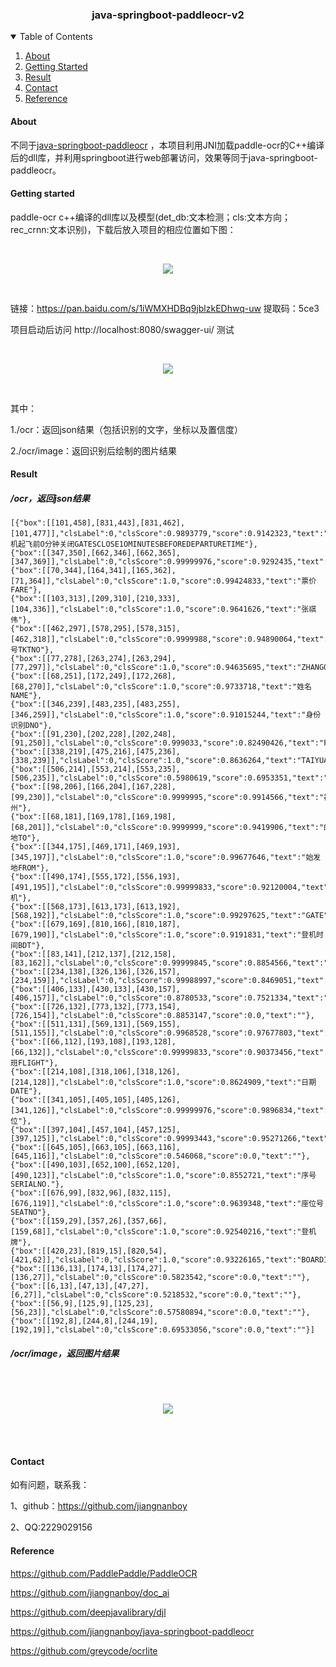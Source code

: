 <h3 align="center">java-springboot-paddleocr-v2</h3>

<!-- TABLE OF CONTENTS -->
<details open="open">
  <summary>Table of Contents</summary>
  <ol>
    <li>
      <a href="#about">About</a>
    </li>
    <li>
      <a href="#getting-started">Getting Started</a>
    </li>
    <li>
          <a href="#result">Result</a>
        </li>
    <li>
      <a href="#contact">Contact</a>
    </li>
    <li>
       <a href="#reference">Reference</a>
    </li>
    
  </ol>
</details>

#### About

不同于[java-springboot-paddleocr](https://github.com/jiangnanboy/java-springboot-paddleocr) ，本项目利用JNI加载paddle-ocr的C++编译后的dll库，并利用springboot进行web部署访问，效果等同于java-springboot-paddleocr。

#### Getting started
paddle-ocr c++编译的dll库以及模型(det_db:文本检测；cls:文本方向；rec_crnn:文本识别)，下载后放入项目的相应位置如下图：

<br/>
<p align="center">
  <a>
    <img src="img_result/project_layout.png">
  </a>
</p>
<br/>

链接：https://pan.baidu.com/s/1iWMXHDBq9jblzkEDhwq-uw 
提取码：5ce3

项目启动后访问 http://localhost:8080/swagger-ui/ 测试

<br/>
<p align="center">
  <a>
    <img src="img_result/ocr-controller.png">
  </a>
</p>
<br/>

其中：

1./ocr：返回json结果（包括识别的文字，坐标以及置信度）

2./ocr/image：返回识别后绘制的图片结果
#### Result
##### /ocr，返回json结果
    
    [{"box":[[101,458],[831,443],[831,462],[101,477]],"clsLabel":0,"clsScore":0.9893779,"score":0.9142323,"text":"登机起飞前O分钟关闭GATESCLOSE1OMINUTESBEFOREDEPARTURETIME"},
    {"box":[[347,350],[662,346],[662,365],[347,369]],"clsLabel":0,"clsScore":0.99999976,"score":0.9292435,"text":"ETKT7813699238489/1"},
    {"box":[[70,344],[164,341],[165,362],[71,364]],"clsLabel":0,"clsScore":1.0,"score":0.99424833,"text":"票价FARE"},
    {"box":[[103,313],[209,310],[210,333],[104,336]],"clsLabel":0,"clsScore":1.0,"score":0.9641626,"text":"张祺伟"},
    {"box":[[462,297],[578,295],[578,315],[462,318]],"clsLabel":0,"clsScore":0.9999988,"score":0.94890064,"text":"票号TKTNO"},
    {"box":[[77,278],[263,274],[263,294],[77,297]],"clsLabel":0,"clsScore":1.0,"score":0.94635695,"text":"ZHANGQIWEI"},
    {"box":[[68,251],[172,249],[172,268],[68,270]],"clsLabel":0,"clsScore":1.0,"score":0.9733718,"text":"姓名NAME"},
    {"box":[[346,239],[483,235],[483,255],[346,259]],"clsLabel":0,"clsScore":1.0,"score":0.91015244,"text":"身份识别DNO"},
    {"box":[[91,230],[202,228],[202,248],[91,250]],"clsLabel":0,"clsScore":0.999033,"score":0.82490426,"text":"FUZHOU"},
    {"box":[[338,219],[475,216],[475,236],[338,239]],"clsLabel":0,"clsScore":1.0,"score":0.8636264,"text":"TAIYUAN"},
    {"box":[[506,214],[553,214],[553,235],[506,235]],"clsLabel":0,"clsScore":0.5980619,"score":0.6953351,"text":"G11"},
    {"box":[[98,206],[166,204],[167,228],[99,230]],"clsLabel":0,"clsScore":0.9999995,"score":0.9914566,"text":"福州"},
    {"box":[[68,181],[169,178],[169,198],[68,201]],"clsLabel":0,"clsScore":0.9999999,"score":0.9419906,"text":"的地TO"},
    {"box":[[344,175],[469,171],[469,193],[345,197]],"clsLabel":0,"clsScore":1.0,"score":0.99677646,"text":"始发地FROM"},
    {"box":[[490,174],[555,172],[556,193],[491,195]],"clsLabel":0,"clsScore":0.99999833,"score":0.92120004,"text":"登机"},
    {"box":[[568,173],[613,173],[613,192],[568,192]],"clsLabel":0,"clsScore":1.0,"score":0.99297625,"text":"GATE"},
    {"box":[[679,169],[810,166],[810,187],[679,190]],"clsLabel":0,"clsScore":1.0,"score":0.9191831,"text":"登机时间BDT"},
    {"box":[[83,141],[212,137],[212,158],[83,162]],"clsLabel":0,"clsScore":0.99999845,"score":0.8854566,"text":"MU2379"},
    {"box":[[234,138],[326,136],[326,157],[234,159]],"clsLabel":0,"clsScore":0.99988997,"score":0.8469051,"text":"O3DEC"},
    {"box":[[406,133],[430,133],[430,157],[406,157]],"clsLabel":0,"clsScore":0.8780533,"score":0.7521334,"text":"W"},
    {"box":[[726,132],[773,132],[773,154],[726,154]],"clsLabel":0,"clsScore":0.8853147,"score":0.0,"text":""},
    {"box":[[511,131],[569,131],[569,155],[511,155]],"clsLabel":0,"clsScore":0.9968528,"score":0.97677803,"text":"035"},
    {"box":[[66,112],[193,108],[193,128],[66,132]],"clsLabel":0,"clsScore":0.99999833,"score":0.90373456,"text":"航班FLIGHT"},
    {"box":[[214,108],[318,106],[318,126],[214,128]],"clsLabel":0,"clsScore":1.0,"score":0.8624909,"text":"日期DATE"},
    {"box":[[341,105],[405,105],[405,126],[341,126]],"clsLabel":0,"clsScore":0.99999976,"score":0.9896834,"text":"舱位"},
    {"box":[[397,104],[457,104],[457,125],[397,125]],"clsLabel":0,"clsScore":0.99993443,"score":0.95271266,"text":"CLASS"},
    {"box":[[645,105],[663,105],[663,116],[645,116]],"clsLabel":0,"clsScore":0.546068,"score":0.0,"text":""},
    {"box":[[490,103],[652,100],[652,120],[490,123]],"clsLabel":0,"clsScore":1.0,"score":0.8552721,"text":"序号SERIALNO."},
    {"box":[[676,99],[832,96],[832,115],[676,119]],"clsLabel":0,"clsScore":1.0,"score":0.9639348,"text":"座位号SEATNO"},
    {"box":[[159,29],[357,26],[357,66],[159,68]],"clsLabel":0,"clsScore":1.0,"score":0.92540216,"text":"登机牌"},
    {"box":[[420,23],[819,15],[820,54],[421,62]],"clsLabel":0,"clsScore":1.0,"score":0.93226165,"text":"BOARDINGPASS"},
    {"box":[[136,13],[174,13],[174,27],[136,27]],"clsLabel":0,"clsScore":0.5823542,"score":0.0,"text":""},
    {"box":[[6,13],[47,13],[47,27],[6,27]],"clsLabel":0,"clsScore":0.5218532,"score":0.0,"text":""},
    {"box":[[56,9],[125,9],[125,23],[56,23]],"clsLabel":0,"clsScore":0.57580894,"score":0.0,"text":""},
    {"box":[[192,8],[244,8],[244,19],[192,19]],"clsLabel":0,"clsScore":0.69533056,"score":0.0,"text":""}]
        
##### /ocr/image，返回图片结果

<br/><br/> 
<p align="center">
  <a>
    <img src="img_result/img_result.png">
  </a>
</p>
<br/><br/>

#### Contact
如有问题，联系我：

1、github：https://github.com/jiangnanboy

2、QQ:2229029156

#### Reference
https://github.com/PaddlePaddle/PaddleOCR

https://github.com/jiangnanboy/doc_ai

https://github.com/deepjavalibrary/djl

https://github.com/jiangnanboy/java-springboot-paddleocr

https://github.com/greycode/ocrlite

